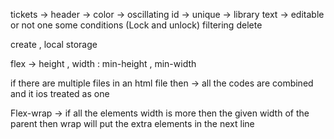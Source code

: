 tickets -> header ->
color -> oscillating
id -> unique -> library 
text  -> editable or not one some conditions (Lock and unlock)
filtering 
delete 

create , local storage 
<!-- to code anything dynamic -> static version -->
<!-- html-> tags  -->
<!-- css -->
<!-- put the static html as a child for containing element in js -->

flex -> height , width : min-height , min-width
 <!-- when you want that element should have minimum that height 
 and if  content inside it 
 increases then it should automatically
  increase it's height-->
if there are multiple files in an html file then -> 
all the codes are combined and it ios treated as one 

Flex-wrap -> if all the elements 
width is more then the given width of the parent
 then wrap will put the extra elements in the next line 
